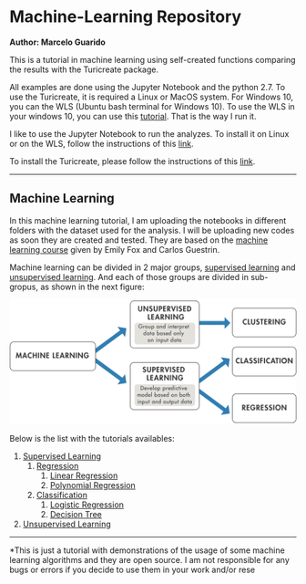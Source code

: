 # Machine-Learning Repository
**Author: Marcelo Guarido**

This is a tutorial in machine learning using self-created functions comparing the results with the Turicreate package. 

All examples are done using the Jupyter Notebook and the python 2.7. To use the Turicreate, it is required a Linux or MacOS system. For Windows 10, you can the WLS (Ubuntu bash terminal for Windows 10). To use the WLS in your windows 10, you can use this [tutorial](https://www.howtogeek.com/249966/how-to-install-and-use-the-linux-bash-shell-on-windows-10/). That is the way I run it.

I like to use the Jupyter Notebook to run the analyzes. To install it on Linux or on the WLS, follow the instructions of this [link](https://conda.io/docs/user-guide/install/linux.html).

To install the Turicreate, please follow the instructions of this [link](https://github.com/apple/turicreate/).
***

## Machine Learning

In this machine learning tutorial, I am uploading the notebooks in different folders with the dataset used for the analysis. I will be uploading new codes as soon they are created and tested. They are based on the [machine learning course](https://www.coursera.org/specializations/machine-learning) given by Emily Fox and Carlos Guestrin. 

Machine learning can be divided in 2 major groups, [supervised learning](https://en.wikipedia.org/wiki/Supervised_learning) and [unsupervised learning](https://en.wikipedia.org/wiki/Unsupervised_learning). And each of those groups are divided in sub-gropus, as shown in the next figure:

![\label{Machine learning groups and sub-groups}](./Figures/machine_learning.png) 

Below is the list with the tutorials availables:

1. [Supervised Learning](./01_Supervised_Learning)
	1. [Regression](./01_Supervised_Learning/01_Regression)
		1. [Linear Regression](./01_Supervised_Learning/01_Regression/01_Linear_Regression/Linear_Regression.ipynb)
		2. [Polynomial Regression](./01_Supervised_Learning/01_Regression/02_Polynomial_Regression/Polynomial_Regres***sion.ipynb)
	2. [Classification](./01_Supervised_Learning/02_Classification)
		1. [Logistic Regression](./01_Supervised_Learning/02_Classification/01_Logistic_Regression/Logistic_Regression.ipynb)
		2. [Decision Tree](./01_Supervised_Learning/02_Classification/02_Decision_Trees/Decision_Tree.ipynb)
1. [Unsupervised Learning](./02_Unsupervised_Learning)

***
*This is just a tutorial with demonstrations of the usage of some machine learning algorithms and they are open source. I am not responsible for any bugs or errors if you decide to use them in your work and/or rese